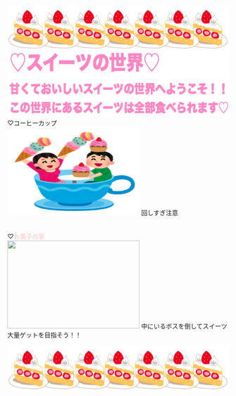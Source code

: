 
<img src="ケーキ.png" width="800" height="100"/>
<img src="title2.png" width="700" height="150"/>
♡コーヒーカップ<br>
<img src="coffee.png" width="300" height="200"/>
回しすぎ注意
<br>
<br>
<br>
♡<span style="color: pink; ">お菓子の家</span><br>
<img src="家.png" width="300" height="200"/>
中にいるボスを倒してスイーツ大量ゲットを目指そう！！
<br>
<br>
<img src="ケーキ.png" width="800" height="100"/>
